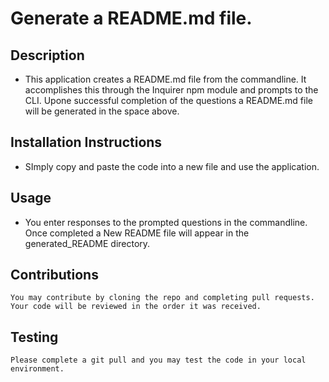 # Generate a README.md file.

## Description

- This application creates a README.md file from the commandline. It accomplishes this through the Inquirer npm module and prompts to the CLI. Upone successful completion of the questions a README.md file will be generated in the space above.

## Installation Instructions

- SImply copy and paste the code into a new file and use the application.

## Usage

- You enter responses to the prompted questions in the commandline. Once completed a New README file will appear in the generated_README directory.

## Contributions

    You may contribute by cloning the repo and completing pull requests.  Your code will be reviewed in the order it was received.

## Testing

    Please complete a git pull and you may test the code in your local environment.
